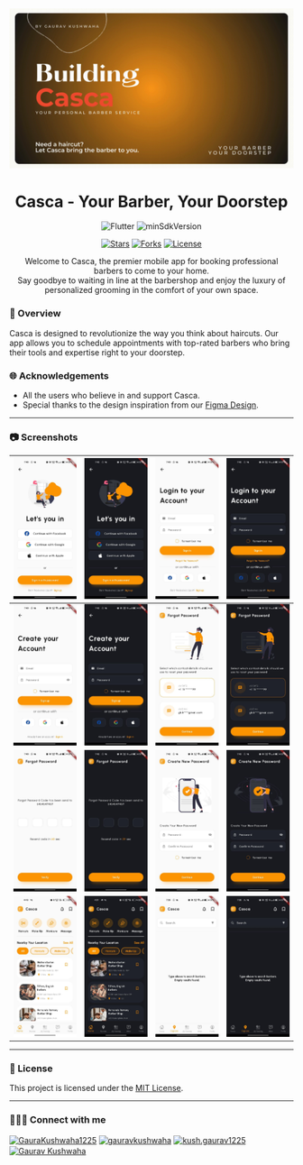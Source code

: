 <div align="center">
   <img src="readme_assets/banner.gif"/>
   <h1>Casca - Your Barber, Your Doorstep</h1>
</div>
<div align="center">

![Flutter](https://img.shields.io/badge/Platform-Flutter-blue)
![minSdkVersion](https://img.shields.io/badge/minSdkVersion-16-green.svg)

<p align='center'>
 <p align='center'>
    <a href='https://github.com/Gaurav-Kushwaha-1225/Casca/stargazers'><img alt='Stars' src='https://img.shields.io/github/stars/Gaurav-Kushwaha-1225/Casca?color=abc0d3'/></a>
    <a href='https://github.com/Gaurav-Kushwaha-1225/Casca/forks'><img alt='Forks' src='https://img.shields.io/github/forks/Gaurav-Kushwaha-1225/Casca?color=abc0d3'/></a>
    <a href='https://github.com/Gaurav-Kushwaha-1225/Casca/blob/master/LICENSE'><img alt='License' src='https://img.shields.io/github/license/Gaurav-Kushwaha-1225/Casca?color=abc0d3'/></a>
 </p>
</p>
</div>

<p align='center'> Welcome to Casca, the premier mobile app for booking professional barbers to come to your home.<br>Say goodbye to waiting in line at the barbershop and enjoy the luxury of personalized grooming in the comfort of your own space. </p>

### 💇 Overview

Casca is designed to revolutionize the way you think about haircuts. Our app allows you to schedule appointments with top-rated barbers who bring their tools and expertise right to your doorstep.

### 🌐 Acknowledgements

- All the users who believe in and support Casca.
- Special thanks to the design inspiration from our [Figma Design](https://www.figma.com/design/mc9H8nnbUFP8wG1LBjHVSf/Casca---Barber-%26-Salon-App-UI-Kit-(Preview)-(Copy)?m=auto&fuid=1211050345159188393).

---

### 📷 Screenshots

| <img src="readme_assets/onboarding.jpg"/>      | <img src="readme_assets/onboarding_dark.jpg"/>      | <img src="readme_assets/login.jpg"/>      | <img src="readme_assets/login_dark.jpg"/>      |
|-----------------------------------------------|----------------------------------------------| ------------------------------------------- | ---------------------------------------------- |
| <img src="readme_assets/signup.jpg"/> | <img src="readme_assets/signup_dark.jpg"/> | <img src="readme_assets/forgot_1.jpg"/> | <img src="readme_assets/forgot_1_dark.jpg"/> |
| <img src="readme_assets/forgot_2.jpg"/>        | <img src="readme_assets/forgot_2_dark.jpg"/>  | <img src="readme_assets/forgot_3.jpg"/>       | <img src="readme_assets/forgot_3_dark.jpg"/>        |
| <img src="readme_assets/home.jpg"/>         | <img src="readme_assets/home_dark.jpg"/>         |  <img src="readme_assets/explore.jpg"/>         |   <img src="readme_assets/explore_dark.jpg"/>         |


---

### 📃 License

This project is licensed under the [MIT License](./LICENSE).

---

### 👨🏻‍💻 Connect with me

<p align="left">

<a href="https://twitter.com/GauravKush1225" target="blank"><img align="center" src="https://raw.githubusercontent.com/rahuldkjain/github-profile-readme-generator/master/src/images/icons/Social/twitter.svg" alt="GauraKushwaha1225" height="30" width="40" /></a>
<a href="https://www.linkedin.com/in/gaurav-kushwaha-330a39251/" target="blank"><img align="center" src="https://raw.githubusercontent.com/rahuldkjain/github-profile-readme-generator/master/src/images/icons/Social/linked-in-alt.svg" alt="gauravkushwaha" height="30" width="40" /></a>
<a href="https://www.instagram.com/kush.gaurav12/" target="blank"><img align="center" src="https://raw.githubusercontent.com/rahuldkjain/github-profile-readme-generator/master/src/images/icons/Social/instagram.svg" alt="kush.gaurav1225" height="30" width="40" /></a>
<a href="https://www.youtube.com/@gauravkushwaha7207" target="blank"><img align="center" src="https://raw.githubusercontent.com/rahuldkjain/github-profile-readme-generator/master/src/images/icons/Social/youtube.svg" alt="Gaurav Kushwaha" height="30" width="40" /></a>

</p>
